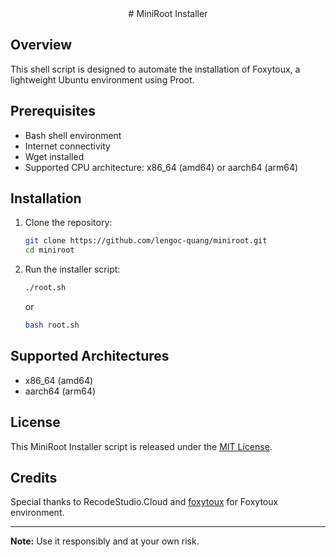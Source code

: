 <div align="center">
# MiniRoot Installer
</div>

## Overview

This shell script is designed to automate the installation of Foxytoux, a lightweight Ubuntu environment using Proot.

## Prerequisites

- Bash shell environment
- Internet connectivity
- Wget installed
- Supported CPU architecture: x86_64 (amd64) or aarch64 (arm64)

## Installation

1. Clone the repository:

    ```sh
    git clone https://github.com/lengoc-quang/miniroot.git
    cd miniroot
    ```

2. Run the installer script:

    ```sh
    ./root.sh
    ```
    or
    ```sh
    bash root.sh
    ```

## Supported Architectures

- x86_64 (amd64)
- aarch64 (arm64)

## License

This MiniRoot Installer script is released under the [MIT License](LICENSE).

## Credits

Special thanks to RecodeStudio.Cloud and [foxytoux](https://github.com/foxytouxxx) for Foxytoux environment.

---

**Note:** Use it responsibly and at your own risk.
